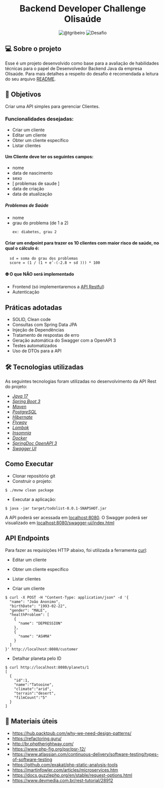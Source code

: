 
<h1 align="center">
  Backend Developer Challenge Olisaúde
</h1>

<p align="center">
 <img src="https://img.shields.io/static/v1?label=Linkedin&message=@tgribeiro&color=8257E5&labelColor=000000" alt="@tgribeiro" />
 <img src="https://img.shields.io/static/v1?label=Tipo&message=Desafio&color=8257E5&labelColor=000000" alt="Desafio" />
</p>

## 💻 Sobre o projeto
Esse é um projeto desenvolvido como base para a avaliação de habilidades técnicas para o papel de Desenvolvedor Backend Java da empresa Olisaúde. 
Para mais detalhes a respeito do desafio é recomendada a leitura do seu arquivo [README](INSTRUCTIONS.md).

## 🎯 Objetivos
Criar uma API simples para gerenciar Clientes.

### Funcionalidades desejadas:
- Criar um cliente
- Editar um cliente
- Obter um cliente específico
- Listar clientes

#### Um Cliente deve ter os seguintes campos:
- nome
- data de nascimento
- sexo
- [ problemas de saude ]
- data de criação
- data de atualização

##### Problemas de Saúde
- nome
- grau do problema (de 1 a 2)
    ```
    ex: diabetes, grau 2
    ```

#### Criar um endpoint para trazer os 10 clientes com maior risco de saúde, no qual o cálculo é:
  ```
    sd = soma do grau dos problemas
    score = (1 / (1 + eˆ-(-2.8 + sd ))) * 100
  ```

#### ⛔ O que NÃO será implementado

- Frontend (só implementaremos a [API Restful](https://www.devmedia.com.br/rest-tutorial/28912))
- Autenticação

## Práticas adotadas

- SOLID, Clean code
- Consultas com Spring Data JPA
- Injeção de Dependências
- Tratamento de respostas de erro
- Geração automática do Swagger com a OpenAPI 3
- Testes automatizados
- Uso de DTOs para a API

## 🛠 Tecnologias utilizadas

As seguintes tecnologias foram utilizadas no desenvolvimento da API Rest do projeto:

- *[Java 17](https://www.oracle.com/java)*
- *[Spring Boot 3](https://spring.io/projects/spring-boot)*
- *[Maven](https://maven.apache.org)*
- *[PostgreSQL](https://www.postgresql.org/)*
- *[Hibernate](https://hibernate.org)*
- *[Flyway](https://flywaydb.org)*
- *[Lombok](https://projectlombok.org)*
- *[Insomnia](https://insomnia.rest/)*
- *[Docker](https://www.docker.com/)*
- *[SpringDoc OpenAPI 3](https://springdoc.org/v2/#spring-webflux-support)*
- *[Swagger UI](https://swagger.io/tools/swagger-ui/)*

## Como Executar

- Clonar repositório git
- Construir o projeto:
```
$ ./mvnw clean package
```
- Executar a aplicação:
```
$ java -jar target/todolist-0.0.1-SNAPSHOT.jar
```

A API poderá ser acessada em [localhost:8080](http://localhost:8080).
O Swagger poderá ser visualizado em [localhost:8080/swagger-ui/index.html](http://localhost:8080/swagger-ui/index.html)

## API Endpoints

Para fazer as requisições HTTP abaixo, foi utilizada a ferramenta [curl](https://curl.se/):

- Editar um cliente
- Obter um cliente específico
- Listar clientes

- Criar um cliente
```
$ curl -X POST -H "Content-Type: application/json" -d '{
  "name": "João Anonimo",
  "birthDate": "1993-02-22",
  "gender": "MALE",
  "healthProblem": [
    {
      "name": "DEPRESSION"
    },
    {
      "name": "ASHMA"
    }
  ]
}' http://localhost:8080/customer

```
- Detalhar planeta pelo ID
```
$ curl http://localhost:8080/planets/1
[
  {
    "id":1,
    "name":"Tatooine",
    "climate":"arid",
    "terrain":"desert",
    "filmCount":"5"
  }
]
```

## 📝 Materiais úteis
- https://hub.packtpub.com/why-we-need-design-patterns/
- https://refactoring.guru/
- http://br.phptherightway.com/
- https://www.php-fig.org/psr/psr-12/
- https://www.atlassian.com/continuous-delivery/software-testing/types-of-software-testing
- https://github.com/exakat/php-static-analysis-tools
- https://martinfowler.com/articles/microservices.htm
- https://docs.guzzlephp.org/en/stable/request-options.html
- https://www.devmedia.com.br/rest-tutorial/28912